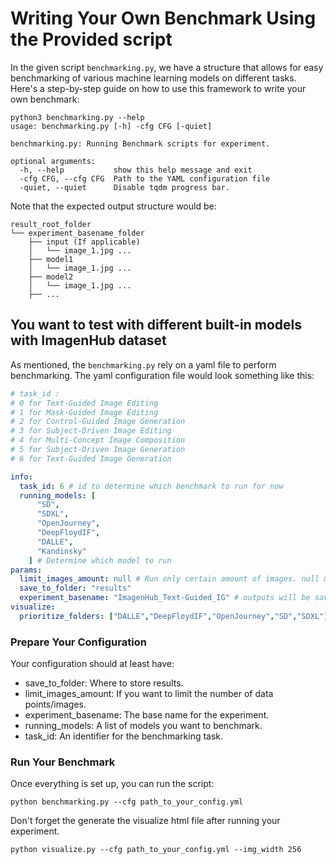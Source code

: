 # Writing Your Own Benchmark Using the Provided script

In the given script `benchmarking.py`, we have a structure that allows for easy benchmarking of various machine learning models on different tasks. Here's a step-by-step guide on how to use this framework to write your own benchmark:

```shell
python3 benchmarking.py --help
usage: benchmarking.py [-h] -cfg CFG [-quiet]

benchmarking.py: Running Benchmark scripts for experiment.

optional arguments:
  -h, --help           show this help message and exit
  -cfg CFG, --cfg CFG  Path to the YAML configuration file
  -quiet, --quiet      Disable tqdm progress bar.
```

Note that the expected output structure would be:
```shell
result_root_folder
└── experiment_basename_folder
    ├── input (If applicable)
    │   └── image_1.jpg ...
    ├── model1
    │   └── image_1.jpg ...
    ├── model2
    │   └── image_1.jpg ...
    ├── ...
```

## You want to test with different built-in models with ImagenHub dataset

As mentioned, the `benchmarking.py` rely on a yaml file to perform benchmarking. The yaml configuration file would look something like this:
```yaml
# task_id :
# 0 for Text-Guided Image Editing
# 1 for Mask-Guided Image Editing
# 2 for Control-Guided Image Generation
# 3 for Subject-Driven Image Editing
# 4 for Multi-Concept Image Composition
# 5 for Subject-Driven Image Generation
# 6 for Text-Guided Image Generation

info:
  task_id: 6 # id to determine which benchmark to run for now
  running_models: [
      "SD",
      "SDXL",
      "OpenJourney",
      "DeepFloydIF",
      "DALLE",
      "Kandinsky"
    ] # Determine which model to run
params:
  limit_images_amount: null # Run only certain amount of images. null means running all of them
  save_to_folder: "results"
  experiment_basename: "ImagenHub_Text-Guided_IG" # outputs will be saved to <save_to_folder>/<experiment_basename>/
visualize:
  prioritize_folders: ["DALLE","DeepFloydIF","OpenJourney","SD","SDXL"] # The folder that you want to put in front. Support list.
```

### Prepare Your Configuration

Your configuration should at least have:

* save_to_folder: Where to store results.
* limit_images_amount: If you want to limit the number of data points/images.
* experiment_basename: The base name for the experiment.
* running_models: A list of models you want to benchmark.
* task_id: An identifier for the benchmarking task.

### Run Your Benchmark

Once everything is set up, you can run the script:

```shell
python benchmarking.py --cfg path_to_your_config.yml
```

Don't forget the generate the visualize html file after running your experiment.

```shell
python visualize.py --cfg path_to_your_config.yml --img_width 256
```